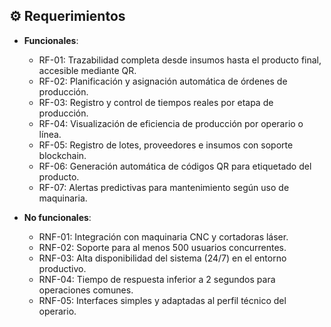 ## ⚙️ Requerimientos
- **Funcionales**:
  - RF-01: Trazabilidad completa desde insumos hasta el producto final, accesible mediante QR.
  - RF-02: Planificación y asignación automática de órdenes de producción.
  - RF-03: Registro y control de tiempos reales por etapa de producción.
  - RF-04: Visualización de eficiencia de producción por operario o línea.
  - RF-05: Registro de lotes, proveedores e insumos con soporte blockchain.
  - RF-06: Generación automática de códigos QR para etiquetado del producto.
  - RF-07: Alertas predictivas para mantenimiento según uso de maquinaria.

- **No funcionales**:
  - RNF-01: Integración con maquinaria CNC y cortadoras láser.
  - RNF-02: Soporte para al menos 500 usuarios concurrentes.
  - RNF-03: Alta disponibilidad del sistema (24/7) en el entorno productivo.
  - RNF-04: Tiempo de respuesta inferior a 2 segundos para operaciones comunes.
  - RNF-05: Interfaces simples y adaptadas al perfil técnico del operario.
